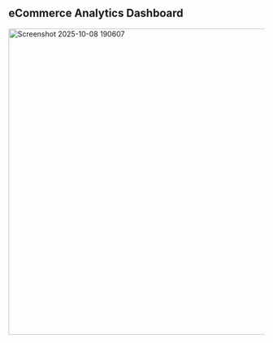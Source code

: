 ## eCommerce Analytics Dashboard

<img width="1071" height="604" alt="Screenshot 2025-10-08 190607" src="https://github.com/user-attachments/assets/692419d7-bca2-4b90-96ab-cae8e8729c00" />

